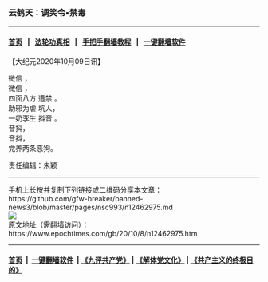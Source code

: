 ### 云鹤天：调笑令▪禁毒
------------------------

#### [首页](https://github.com/gfw-breaker/banned-news3/blob/master/README.md) &nbsp;&nbsp;|&nbsp;&nbsp; [法轮功真相](https://github.com/begood0513/basic/blob/master/README.md)  &nbsp;&nbsp;|&nbsp;&nbsp; [手把手翻墙教程](https://github.com/gfw-breaker/guides/wiki)  &nbsp;&nbsp;|&nbsp;&nbsp; [一键翻墙软件](https://github.com/gfw-breaker/nogfw/blob/master/README.md)  



<div><p>
 【大纪元2020年10月09日讯】
</p>
<p>
 <ok href="https://www.epochtimes.com/gb/tag/%E5%BE%AE%E4%BF%A1.html">
  微信
 </ok>
 ，
 <br/>
 <ok href="https://www.epochtimes.com/gb/tag/%E5%BE%AE%E4%BF%A1.html">
  微信
 </ok>
 ，
 <br/>
 四面八方
 <ok href="https://www.epochtimes.com/gb/tag/%E9%81%AD%E7%A6%81.html">
  遭禁
 </ok>
 。
 <br/>
 <ok href="https://www.epochtimes.com/gb/tag/%E5%8A%A9%E9%82%AA%E4%B8%BA%E8%99%90.html">
  助邪为虐
 </ok>
 坑人，
 <br/>
 一奶孪生
 <ok href="https://www.epochtimes.com/gb/tag/%E6%8A%96%E9%9F%B3.html">
  抖音
 </ok>
 。
 <br/>
 音抖，
 <br/>
 音抖，
 <br/>
 党养两条恶狗。
</p>
<p>
 责任编辑：朱颖
</p>
</div>
<hr/>
手机上长按并复制下列链接或二维码分享本文章：<br/>
https://github.com/gfw-breaker/banned-news3/blob/master/pages/nsc993/n12462975.md <br/>
<a href='https://github.com/gfw-breaker/banned-news3/blob/master/pages/nsc993/n12462975.md'><img src='https://github.com/gfw-breaker/banned-news3/blob/master/pages/nsc993/n12462975.md.png'/></a> <br/>
原文地址（需翻墙访问）：https://www.epochtimes.com/gb/20/10/8/n12462975.htm


------------------------
#### [首页](https://github.com/gfw-breaker/banned-news3/blob/master/README.md) &nbsp;|&nbsp; [一键翻墙软件](https://github.com/gfw-breaker/nogfw/blob/master/README.md) &nbsp;| [《九评共产党》](https://github.com/gfw-breaker/9ping.md/blob/master/README.md#九评之一评共产党是什么) | [《解体党文化》](https://github.com/gfw-breaker/jtdwh.md/blob/master/README.md) | [《共产主义的终极目的》](https://github.com/gfw-breaker/gczydzjmd.md/blob/master/README.md)


<img src='http://gfw-breaker.win/banned-news3/pages/nsc993/n12462975.md' width='0px' height='0px'/>